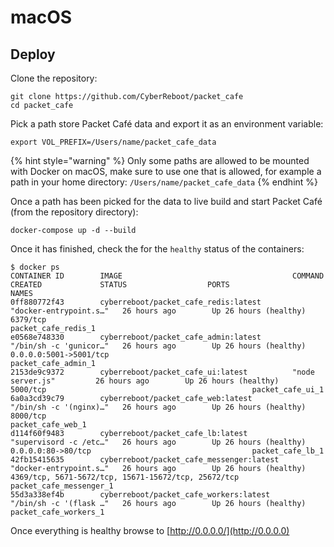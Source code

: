 # macOS

## Deploy

Clone the repository:

```text
git clone https://github.com/CyberReboot/packet_cafe
cd packet_cafe
```

Pick a path store Packet Café data and export it as an environment variable:

```text
export VOL_PREFIX=/Users/name/packet_cafe_data
```

{% hint style="warning" %}
 Only some paths are allowed to be mounted with Docker on macOS, make sure to use one that is allowed, for example a path in your home directory: `/Users/name/packet_cafe_data`
{% endhint %}

Once a path has been picked for the data to live build and start Packet Café \(from the repository directory\):

```text
docker-compose up -d --build
```

Once it has finished, check the for the `healthy` status of the containers:

```text
$ docker ps
CONTAINER ID        IMAGE                                      COMMAND                  CREATED             STATUS                  PORTS                                                 NAMES
0ff880772f43        cyberreboot/packet_cafe_redis:latest       "docker-entrypoint.s…"   26 hours ago        Up 26 hours (healthy)   6379/tcp                                              packet_cafe_redis_1
e0568e748330        cyberreboot/packet_cafe_admin:latest       "/bin/sh -c 'gunicor…"   26 hours ago        Up 26 hours (healthy)   0.0.0.0:5001->5001/tcp                                packet_cafe_admin_1
2153de9c9372        cyberreboot/packet_cafe_ui:latest          "node server.js"         26 hours ago        Up 26 hours (healthy)   5000/tcp                                              packet_cafe_ui_1
6a0a3cd39c79        cyberreboot/packet_cafe_web:latest         "/bin/sh -c '(nginx)…"   26 hours ago        Up 26 hours (healthy)   8000/tcp                                              packet_cafe_web_1
d114f60f9483        cyberreboot/packet_cafe_lb:latest          "supervisord -c /etc…"   26 hours ago        Up 26 hours (healthy)   0.0.0.0:80->80/tcp                                    packet_cafe_lb_1
42fb15415635        cyberreboot/packet_cafe_messenger:latest   "docker-entrypoint.s…"   26 hours ago        Up 26 hours (healthy)   4369/tcp, 5671-5672/tcp, 15671-15672/tcp, 25672/tcp   packet_cafe_messenger_1
55d3a338ef4b        cyberreboot/packet_cafe_workers:latest     "/bin/sh -c '(flask …"   26 hours ago        Up 26 hours (healthy)                                                         packet_cafe_workers_1                                                               
```

Once everything is healthy browse to [http://0.0.0.0/](http://0.0.0.0)



